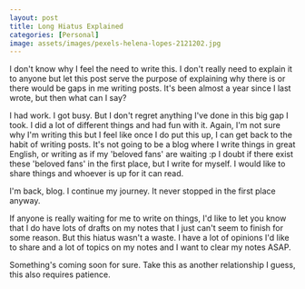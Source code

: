 ```yaml
---
layout: post
title: Long Hiatus Explained
categories: [Personal]
image: assets/images/pexels-helena-lopes-2121202.jpg
---
```


I don't know why I feel the need to write this. I don't really need to explain it to anyone but let this post serve the purpose of explaining why there is or there would be gaps in me writing posts. It's been almost a year since I last wrote, but then what can I say? 

I had work. I got busy. But I don't regret anything I've done in this big gap I took. I did a lot of different things and had fun with it. Again, I'm not sure why I'm writing this but I feel like once I do put this up, I can get back to the habit of writing posts. It's not going to be a blog where I write things in great English, or writing as if my 'beloved fans' are waiting :p I doubt if there exist these 'beloved fans' in the first place, but I write for myself. I would like to share things and whoever is up for it can read.

I'm back, blog. I continue my journey. It never stopped in the first place anyway.

If anyone is really waiting for me to write on things, I'd like to let you know that I do have lots of drafts on my notes that I just can't seem to finish for some reason. But this hiatus wasn't a waste. I have a lot of opinions I'd like to share and a lot of topics on my notes and I want to clear my notes ASAP.

Something's coming soon for sure. Take this as another relationship I guess, this also requires patience.
